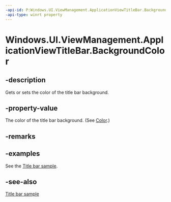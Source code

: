 ```yaml
---
-api-id: P:Windows.UI.ViewManagement.ApplicationViewTitleBar.BackgroundColor
-api-type: winrt property
---
```


<!-- Property syntax
public Windows.Foundation.IReference<Windows.UI.Color> BackgroundColor { get;  set; }
-->

# Windows.UI.ViewManagement.ApplicationViewTitleBar.BackgroundColor

## -description

Gets or sets the color of the title bar background.

## -property-value

The color of the title bar background. (See [Color](../windows.ui/color.md).)

## -remarks

## -examples

See the [Title bar sample](/samples/microsoft/windows-universal-samples/titlebar/).

## -see-also

[Title bar sample](/samples/microsoft/windows-universal-samples/titlebar/)
